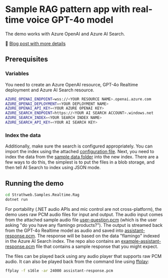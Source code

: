 # Sample RAG pattern app with real-time voice GPT-4o model

The demo works with Azure OpenAI and Azure AI Search.

📝 [Blog post with more details](https://www.strathweb.com/2024/10/speech-based-retrieval-augmented-generation-with-gpt-realtime-api/)

## Prerequisites

### Variables

You need to create an Azure OpenAI resource, GPT-4o Realtime deployment and Azure AI Search resource.

```bash
AZURE_OPENAI_ENDPOINT=wss://<YOUR RESOURCE NAME>.openai.azure.com
AZURE_OPENAI_DEPLOYMENT=<YOUR DEPLOYMENT NAME>
AZURE_OPENAI_API_KEY=<YOUR AZURE OPENAI KEY>
AZURE_SEARCH_ENDPOINT=https://<YOUR AI SEARCH ACCOUNT>.windows.net
AZURE_SEARCH_INDEX=<YOUR SEARCH INDEX NAME>
AZURE_SEARCH_API_KEY=<YOUR AI SEARCH KEY>
```

### Index the data

Additionally, make sure the search is configured appropriately. You can import the index using the attached [configuration file](./resources/search_config.json). 
Next, you need to index the data from the [sample data folder](./resources/sample_data/) into the new index. There are a few ways to do this, the simplest is to put the files in a blob storage, and then tell AI Search to index using JSON mode.

## Running the demo

```bash
cd Strathweb.Samples.Realtime.Rag
dotnet run
```

For portability (.NET audio APIs and mic control are not cross-platform), the demo uses raw PCM audio files for input and output. The audio input comes from the attached sample audio file [user-question.pcm]((./Strathweb.Samples.Realtime.Rag/user-question.pcm)) (which is the user asking "do you have any flamingo products?"). The output is streamed back from the GPT-4o Realtime model as audio and saved into [assistant-response.pcm]((./Strathweb.Samples.Realtime.Rag/assistant-response.pcm)). The response will be based on the data "flamingo" indexed in the Azure AI Search index. The repo also contains an [example-assistant-response.pcm](./Strathweb.Samples.Realtime.Rag/example-assistant-response.pcm) file that contains a sample response that you might expect.

The files can be played back using any audio player that supports raw PCM audio. It can also be played back from the command line using [ffplay](https://www.ffmpeg.org/ffplay.html):

```bash
ffplay -f s16le -ar 24000 assistant-response.pcm
```
